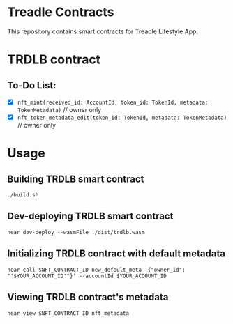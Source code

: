 # Treadle Contracts
This repository contains smart contracts for Treadle Lifestyle App.

# TRDLB contract
## To-Do List:
- [X] `nft_mint(received_id: AccountId, token_id: TokenId, metadata: TokenMetadata)` // owner only
- [X] `nft_token_metadata_edit(token_id: TokenId, metadata: TokenMetadata)` // owner only 

# Usage
## Building TRDLB smart contract
`./build.sh`

## Dev-deploying TRDLB smart contract
`near dev-deploy --wasmFile ./dist/trdlb.wasm`

## Initializing TRDLB contract with default metadata
`near call $NFT_CONTRACT_ID new_default_meta '{"owner_id": "'$YOUR_ACCOUNT_ID'"}' --accountId $YOUR_ACCOUNT_ID`

## Viewing TRDLB contract's metadata
`near view $NFT_CONTRACT_ID nft_metadata`
